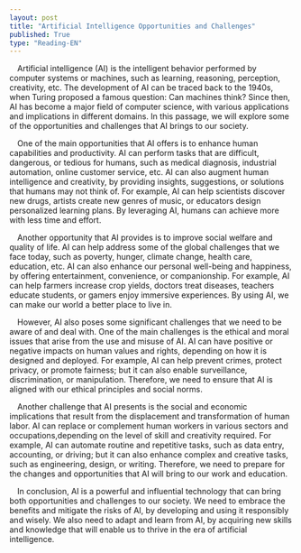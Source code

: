 ```yaml
---
layout: post
title: "Artificial Intelligence Opportunities and Challenges"
published: True
type: "Reading-EN"
---
```


​&emsp;Artificial intelligence (AI) is the intelligent behavior performed by computer systems or machines, such as learning, reasoning, perception, creativity, etc. The development of AI can be traced back to the 1940s, when Turing proposed a famous question: Can machines think? Since then, AI has become a major field of computer science, with various applications and implications in different domains. In this passage, we will explore some of the opportunities and challenges that AI brings to our society.

​&emsp;One of the main opportunities that AI offers is to enhance human capabilities and productivity. AI can perform tasks that are difficult, dangerous, or tedious for humans, such as medical diagnosis, industrial automation, online customer service, etc. AI can also augment human intelligence and creativity, by providing insights, suggestions, or solutions that humans may not think of. For example, AI can help scientists discover new drugs, artists create new genres of music, or educators design personalized learning plans. By leveraging AI, humans can achieve more with less time and effort.

​&emsp;Another opportunity that AI provides is to improve social welfare and quality of life. AI can help address some of the global challenges that we face today, such as poverty, hunger, climate change, health care, education, etc. AI can also enhance our personal well-being and happiness, by offering entertainment, convenience, or companionship. For example, AI can help farmers increase crop yields, doctors treat diseases, teachers educate students, or gamers enjoy immersive experiences. By using AI, we can make our world a better place to live in.

​&emsp;However, AI also poses some significant challenges that we need to be aware of and deal with. One of the main challenges is the ethical and moral issues that arise from the use and misuse of AI. AI can have positive or negative impacts on human values and rights, depending on how it is designed and deployed. For example, AI can help prevent crimes, protect privacy, or promote fairness; but it can also enable surveillance, discrimination, or manipulation. Therefore, we need to ensure that AI is aligned with our ethical principles and social norms.

​&emsp;Another challenge that AI presents is the social and economic implications that result from the displacement and transformation of human labor. AI can replace or complement human workers in various sectors and occupations,depending on the level of skill and creativity required. For example, AI can automate routine and repetitive tasks, such as data entry, accounting, or driving; but it can also enhance complex and creative tasks, such as engineering, design, or writing. Therefore, we need to prepare for the changes and opportunities that AI will bring to our work and education.

​&emsp;In conclusion, AI is a powerful and influential technology that can bring both opportunities and challenges to our society. We need to embrace the benefits and mitigate the risks of AI, by developing and using it responsibly and wisely. We also need to adapt and learn from AI, by acquiring new skills and knowledge that will enable us to thrive in the era of artificial intelligence.